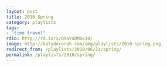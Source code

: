 ```yaml
---
layout: post
title: 2010 Spring
category: playlists
tags:
- "time travel"
rdio: http://rd.io/x/QXaYuDMox10/
image: http://katydecorah.com/img/playlists/2010-spring.png
redirect_from: /playlists/2010/06/21/spring/
permalink: /playlists/2010/spring/
---
```



